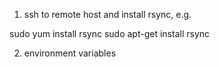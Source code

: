 1. ssh to remote host and install rsync, e.g.

sudo yum install rsync
sudo apt-get install rsync

2. environment variables
